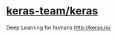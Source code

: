 # [keras-team/keras](https://github.com/keras-team/keras)

Deep Learning for humans http://keras.io/
